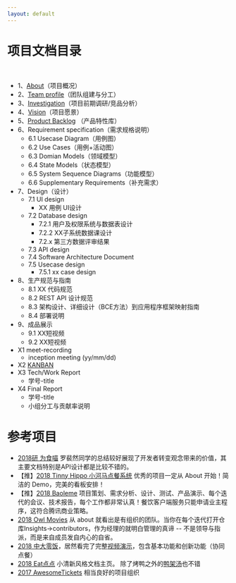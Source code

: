 ```yaml
---
layout: default
---
```


# 项目文档目录

&nbsp;&nbsp; 

* 1、[About](01-about)（项目概况）
* 2、[Team profile](02-team-profile)（团队组建与分工）
* 3、[Investigation](03-invest)（项目前期调研/竞品分析）
* 4、[Vision](04-vision)（项目愿景）
* 5、[Product Backlog](05-backlog) （产品特性库）
* 6、Requirement specification（需求规格说明）
    - 6.1 Usecase Diagram（用例图）
    - 6.2 Use Cases（用例+活动图）
    - 6.3 Domian Models（领域模型）
    - 6.4 State Models（状态模型）
    - 6.5 System Sequence Diagrams（功能模型）
    - 6.6 Supplementary Requirements（补充需求）
* 7、Design（设计）
    - 7.1 UI design
        - XX 用例 UI设计
    - 7.2 Database design
        - 7.2.1 用户及权限系统与数据表设计
        - 7.2.2 XX子系统数据课设计 
        - 7.2.x 第三方数据评审结果
    - 7.3 API design
    - 7.4 Software Architecture Document
    - 7.5 Usecase design
         - 7.5.1 xx case design
* 8、生产规范与指南
    - 8.1 XX 代码规范
    - 8.2 REST API 设计规范
    - 8.3 架构设计、详细设计（BCE方法）到应用程序框架映射指南
    - 8.4 部署说明
* 9、成品展示
    - 9.1 XX短视频
    - 9.2 XX短视频
* X1 meet-recording
    - inception meeting (yy/mm/dd)
* X2 [KANBAN](X2-kanban)
* X3 Tech/Work Report
    - 学号-title
* X4 Final Report
    - 学号-title
    - 小组分工与贡献率说明

# 参考项目

* [2018研 为食喵](https://sysu-gogo.github.io/sysu-gogo-food-docs/) 罗裴然同学的总结较好展现了开发者转变观念带来的价值，其主要文档特别是API设计都是比较不错的。
* 【推】[2018 Tinny Hippo 小河马点餐系统](https://rookies-sysu.github.io/Dashboard/) 优秀的项目一定从 About 开始！简洁的 Demo，完美的看板安排！
* 【推】[2018 Baoleme](https://baoleme.github.io/Dashboard/) 项目策划、需求分析、设计、测试、产品演示、每个迭代的会议、技术报告，每个工作都非常认真！餐饮客户端服务只能申请业主程序，这符合腾讯商业策略。
* [2018 Owl Movies](https://owl-movies-ticket-system.github.io/Dashboard/) 从 about 就看出是有组织的团队。当你在每个迭代打开仓库Insights->contributors，作为经理的就明白管理的真谛 -- 不是领导与指派，而是来自成员发自内心的自省。
*  [2018 中大零饭](https://dtosaad.github.io/documents/)，居然看完了完整[视频演示](https://www.bilibili.com/video/av26106597)，包含基本功能和创新功能（协同点餐）
* [2018 Eat点点](https://chickendinner8.github.io/) 小清新风格文档主页。 除了烤鸭之外的[鸭架汤](https://github.com/ChickenDinner8/SDP-document)也不错
* [2017 AwesomeTickets](https://github.com/AwesomeTickets) 相当良好的项目组织
